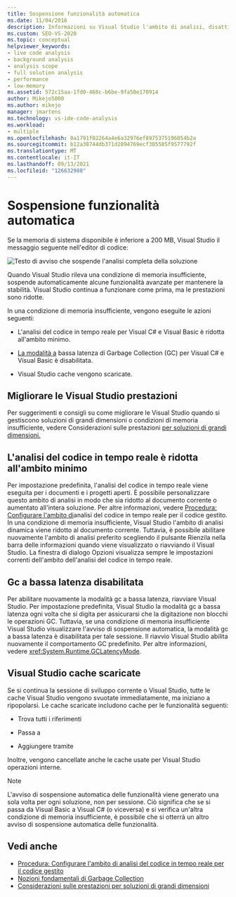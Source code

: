 ```yaml
---
title: Sospensione funzionalità automatica
ms.date: 11/04/2016
description: Informazioni su Visual Studio l'ambito di analisi, disattiva la modalità a bassa latenza di Garbage Collection e scarica le cache quando la memoria di sistema è limitata.
ms.custom: SEO-VS-2020
ms.topic: conceptual
helpviewer_keywords:
- live code analysis
- background analysis
- analysis scope
- full solution analysis
- performance
- low-memory
ms.assetid: 572c15aa-1fd0-468c-b6be-9fa50e170914
author: Mikejo5000
ms.author: mikejo
manager: jmartens
ms.technology: vs-ide-code-analysis
ms.workload:
- multiple
ms.openlocfilehash: 0a1791f02264a4e6a32976ef8975375196054b2a
ms.sourcegitcommit: b12a38744db371d2894769ecf305585f9577792f
ms.translationtype: MT
ms.contentlocale: it-IT
ms.lasthandoff: 09/13/2021
ms.locfileid: "126632988"
---
```

# <a name="automatic-feature-suspension"></a>Sospensione funzionalità automatica

Se la memoria di sistema disponibile è inferiore a 200 MB, Visual Studio il messaggio seguente nell'editor di codice:

![Testo di avviso che sospende l'analisi completa della soluzione](../code-quality/media/fsa_alert.png)

Quando Visual Studio rileva una condizione di memoria insufficiente, sospende automaticamente alcune funzionalità avanzate per mantenere la stabilità. Visual Studio continua a funzionare come prima, ma le prestazioni sono ridotte.

In una condizione di memoria insufficiente, vengono eseguite le azioni seguenti:

- L'analisi del codice in tempo reale per Visual C# e Visual Basic è ridotta all'ambito minimo.

- [La modalità a](/dotnet/standard/garbage-collection/index) bassa latenza di Garbage Collection (GC) per Visual C# e Visual Basic è disabilitata.

- Visual Studio cache vengono scaricate.

## <a name="improve-visual-studio-performance"></a>Migliorare le Visual Studio prestazioni

Per suggerimenti e consigli su come migliorare le Visual Studio quando si gestiscono soluzioni di grandi dimensioni o condizioni di memoria insufficiente, vedere Considerazioni sulle prestazioni [per soluzioni di grandi dimensioni.](https://github.com/dotnet/roslyn/blob/master/docs/wiki/Performance-considerations-for-large-solutions.md)

## <a name="live-code-analysis-is-reduced-to-minimal-scope"></a>L'analisi del codice in tempo reale è ridotta all'ambito minimo

Per impostazione predefinita, l'analisi del codice in tempo reale viene eseguita per i documenti e i progetti aperti. È possibile personalizzare questo ambito di analisi in modo che sia ridotto al documento corrente o aumentato all'intera soluzione. Per altre informazioni, vedere [Procedura: Configurare l'ambito di](./configure-live-code-analysis-scope-managed-code.md)analisi del codice in tempo reale per il codice gestito. In una condizione di memoria insufficiente, Visual Studio l'ambito di analisi dinamica viene ridotto al documento corrente. Tuttavia, è possibile abilitare nuovamente l'ambito  di analisi preferito scegliendo il pulsante Rienzila nella barra delle informazioni quando viene visualizzato o riavviando il Visual Studio. La finestra di dialogo Opzioni visualizza sempre le impostazioni correnti dell'ambito dell'analisi del codice in tempo reale.

## <a name="gc-low-latency-disabled"></a>Gc a bassa latenza disabilitata

Per abilitare nuovamente la modalità gc a bassa latenza, riavviare Visual Studio. Per impostazione predefinita, Visual Studio la modalità gc a bassa latenza ogni volta che si digita per assicurarsi che la digitazione non blocchi le operazioni GC. Tuttavia, se una condizione di memoria insufficiente Visual Studio visualizzare l'avviso di sospensione automatica, la modalità gc a bassa latenza è disabilitata per tale sessione. Il riavvio Visual Studio abilita nuovamente il comportamento GC predefinito. Per altre informazioni, vedere <xref:System.Runtime.GCLatencyMode>.

## <a name="visual-studio-caches-flushed"></a>Visual Studio cache scaricate

Se si continua la sessione di sviluppo corrente o Visual Studio, tutte le cache Visual Studio vengono svuotate immediatamente, ma iniziano a ripopolarsi. Le cache scaricate includono cache per le funzionalità seguenti:

- Trova tutti i riferimenti

- Passa a

- Aggiungere tramite

Inoltre, vengono cancellate anche le cache usate per Visual Studio operazioni interne.

> [!NOTE]
> L'avviso di sospensione automatica delle funzionalità viene generato una sola volta per ogni soluzione, non per sessione. Ciò significa che se si passa da Visual Basic a Visual C# (o viceversa) e si verifica un'altra condizione di memoria insufficiente, è possibile che si otterrà un altro avviso di sospensione automatica delle funzionalità.

## <a name="see-also"></a>Vedi anche

- [Procedura: Configurare l'ambito di analisi del codice in tempo reale per il codice gestito](./configure-live-code-analysis-scope-managed-code.md)
- [Nozioni fondamentali di Garbage Collection](/dotnet/standard/garbage-collection/fundamentals)
- [Considerazioni sulle prestazioni per soluzioni di grandi dimensioni](https://github.com/dotnet/roslyn/blob/master/docs/wiki/Performance-considerations-for-large-solutions.md)
